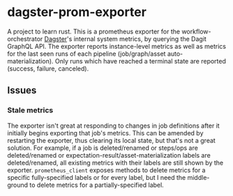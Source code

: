 # dagster-prom-exporter

A project to learn rust. This is a prometheus exporter for the workflow-orchestrator [Dagster](https://dagster.io)'s internal system metrics, by querying the Dagit GraphQL API. The exporter reports instance-level metrics as well as metrics for the last seen runs of each pipeline (job/graph/asset auto-materialization). Only runs which have reached a terminal state are reported (success, failure, canceled).

## Issues

### Stale metrics

The exporter isn't great at responding to changes in job definitions after it initially begins exporting that job's metrics. This can be amended by restarting the exporter, thus clearing its local state, but that's not a great solution. For example, if a job is deleted/renamed or steps/ops are deleted/renamed or expectation-result/asset-materialization labels are deleted/renamed, all existing metrics with their labels are still shown by the exporter. `prometheus_client` exposes methods to delete metrics for a specific fully-specified labels or for every label, but I need the middle-ground to delete metrics for a partially-specified label.
